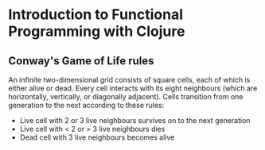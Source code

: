 Introduction to Functional Programming with Clojure
===================================================

Conway's Game of Life rules
---------------------------

An infinite two-dimensional grid consists of square cells, each of which is either alive or dead. Every cell interacts with its eight neighbours (which are horizontally, vertically, or diagonally adjacent). Cells transition from one generation to the next according to these rules:

- Live cell with 2 or 3 live neighbours survives on to the next generation
- Live cell with < 2 or > 3 live neighbours dies
- Dead cell with 3 live neighbours becomes alive
